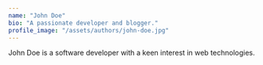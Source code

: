 ```yaml
---
name: "John Doe"
bio: "A passionate developer and blogger."
profile_image: "/assets/authors/john-doe.jpg"
---
```

John Doe is a software developer with a keen interest in web technologies.